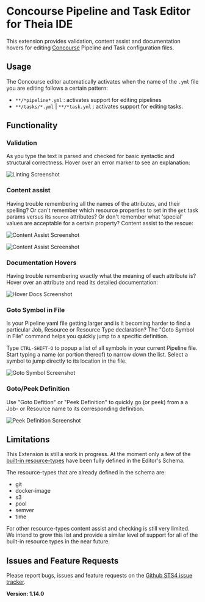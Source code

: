 # Concourse Pipeline and Task Editor for Theia IDE

This extension provides validation, content assist and documentation hovers
for editing [Concourse](https://concourse-ci.org/) Pipeline and Task configuration files.

## Usage

The Concourse editor automatically activates when the name of the  `.yml` file you are editing 
follows a certain pattern:

  - `**/*pipeline*.yml` : activates support for editing pipelines
  - `**/tasks/*.yml` | `**/*task.yml` : activates support for editing tasks.
  
## Functionality

### Validation

As you type the text is parsed and checked for basic syntactic and structural correctness. Hover over
an error marker to see an explanation:

![Linting Screenshot][linting]

### Content assist

Having trouble remembering all the names of the attributes, and their spelling? Or can't remember
which resource properties to set in the `get` task params versus its `source` attributes? Or
don't remember what 'special' values are acceptable for a certain property? Content assist
to the rescue:

![Content Assist Screenshot][ca1]

![Content Assist Screenshot][ca2]

### Documentation Hovers

Having trouble remembering exactly what the meaning of each attribute is? Hover over an attribute and 
read its detailed documentation:

![Hover Docs Screenshot][hovers]

### Goto Symbol in File

Is your Pipeline yaml file getting larger and is it becoming harder to find a particular Job, Resource or
Resource Type declaration? The "Goto Symbol in File" command helps you quickly jump to a specific
definition.

Type `CTRL-SHIFT-O` to popup a list of all symbols in your current Pipeline file. Start typing a name 
(or portion thereof) to narrow down the list. Select a symbol to jump directly to its location in the
file.

![Goto Symbol Screenshot][goto_symbol]

### Goto/Peek Definition

Use "Goto Defition" or "Peek Definition" to quickly go (or peek) from a a Job- or Resource name 
to its corresponding definition.

![Peek Definition Screenshot][peek]

## Limitations

This Extension is still a work in progress. At the moment only a few of the [built-in resource-types](https://concourse-ci.org/resource-types.html)
have been fully defined in the Editor's Schema. 

The resource-types that are already defined in the schema are:

 - git
 - docker-image
 - s3
 - pool
 - semver
 - time

For other resource-types content assist and checking is still very limited. We intend
to grow this list and provide a similar level of support for all of the built-in resource types in
the near future.

## Issues and Feature Requests

Please report bugs, issues and feature requests on the [Github STS4 issue tracker](https://github.com/spring-projects/sts4/issues). 

[linting]: https://raw.githubusercontent.com/spring-projects/sts4/54cf0994b69ef1770ca597a8da325022b19cee69/theia-extensions/theia-concourse/concourse/readme-imgs/validation.png
[ca1]:     https://raw.githubusercontent.com/spring-projects/sts4/54cf0994b69ef1770ca597a8da325022b19cee69/theia-extensions/theia-concourse/concourse/readme-imgs/ca-1.png
[ca2]:     https://raw.githubusercontent.com/spring-projects/sts4/54cf0994b69ef1770ca597a8da325022b19cee69/theia-extensions/theia-concourse/concourse/readme-imgs/ca-2.png
[hovers]:  https://raw.githubusercontent.com/spring-projects/sts4/54cf0994b69ef1770ca597a8da325022b19cee69/theia-extensions/theia-concourse/concourse/readme-imgs/hover.png
[peek]:    https://raw.githubusercontent.com/spring-projects/sts4/0b6278ad4aca86b4d0d4ee219f9a0aad04904f5f/theia-extensions/theia-concourse/concourse/readme-imgs/peek-definition.png
[goto_symbol]: https://raw.githubusercontent.com/spring-projects/sts4/54cf0994b69ef1770ca597a8da325022b19cee69/theia-extensions/theia-concourse/concourse/readme-imgs/doc-symbols.png


**Version: 1.14.0**
